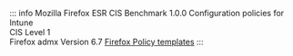 ::: info
Mozilla Firefox ESR CIS Benchmark 1.0.0 Configuration policies for Intune<br>
CIS Level 1<br>
Firefox admx Version 6.7 [Firefox Policy templates](https://github.com/mozilla/policy-templates/releases)
:::
